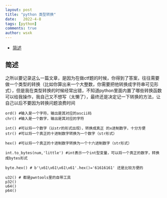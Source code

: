 ```yaml
---
layout: post
title: "python 类型转换"
date:   2022-4-8
tags: [python]
comments: true
author: wsxk
---
```


- [简述](#简述)


## 简述

之所以要记录这么一篇文章，是因为在做ctf题的时候，你得到了答案，往往需要做一个类型的转换（比如你算出来一个大整数，你需要把他转换成字符串可见形式），但是我在类型转换的时候经常出错，不知道python里面内置了哪些转换函数可以给我操作，我自己又不想写（太懒了），最终还是决定记一下转换的方法，让自己以后不要因为转换问题浪费时间


    ord() #输入是一个字符，输出是其对应的ascii码
    chr() #输入是一个数字，输出是其对应的字符

    int() #可以将一个数字（以str的形式出现），转换成真正 的x进制数字，十分方便
    str() #可以将一个真正的十进制数字转换为一个数字（str形式）

    hex() #可以将一个真正的十进制数字转换为一个十六进制数字（str形式）

    int.to_bytes(num,'little') #int表示一个int型变量，可以将一个真正的数字，转换成bytes形式

    byte.hex() # b'\x61\x61\x61\x61'.hex()='61616161' 还是比较方便的
    
    u32() # 都是pwntools里的自带工具
    p32()
    u64()
    p64()

